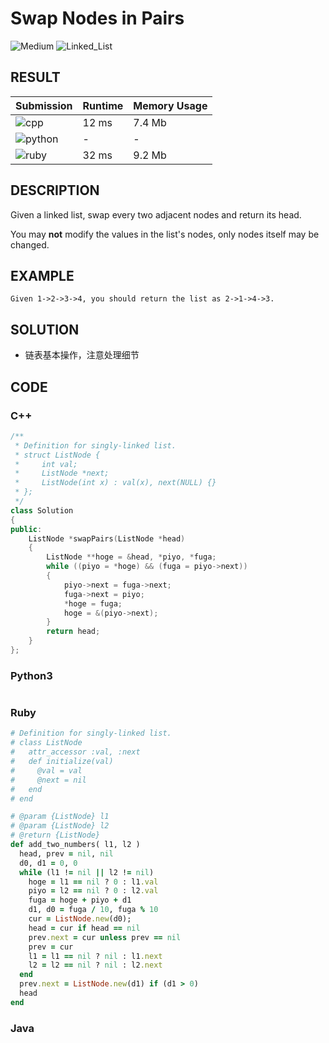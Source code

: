 # Swap Nodes in Pairs

![Medium](https://img.shields.io/badge/-Medium-f0ad4e.svg) ![Linked_List](https://img.shields.io/badge/链表-Linked_List-007ec6.svg)
## RESULT

| Submission                                                        | Runtime | Memory Usage |
| ----------------------------------------------------------------- | ------- | ------------ |
| ![cpp](https://img.shields.io/badge/leetcode024-cpp-f34b7d.svg)   | 12 ms   | 7.4 Mb       |
| ![python](https://img.shields.io/badge/leetcode024-py-3572A5.svg) | -       | -            |
| ![ruby](https://img.shields.io/badge/leetcode024-rb-701516.svg)   | 32 ms   | 9.2 Mb       |

## DESCRIPTION

Given a linked list, swap every two adjacent nodes and return its head.

You may **not** modify the values in the list's nodes, only nodes itself may be changed.

## EXAMPLE

```plain
Given 1->2->3->4, you should return the list as 2->1->4->3.
```

## SOLUTION

* 链表基本操作，注意处理细节

## CODE

### C++

```cpp
/**
 * Definition for singly-linked list.
 * struct ListNode {
 *     int val;
 *     ListNode *next;
 *     ListNode(int x) : val(x), next(NULL) {}
 * };
 */
class Solution
{
public:
    ListNode *swapPairs(ListNode *head)
    {
        ListNode **hoge = &head, *piyo, *fuga;
        while ((piyo = *hoge) && (fuga = piyo->next))
        {
            piyo->next = fuga->next;
            fuga->next = piyo;
            *hoge = fuga;
            hoge = &(piyo->next);
        }
        return head;
    }
};
```

### Python3

```python
```

### Ruby

```ruby
# Definition for singly-linked list.
# class ListNode
#   attr_accessor :val, :next
#   def initialize(val)
#     @val = val
#     @next = nil
#   end
# end

# @param {ListNode} l1
# @param {ListNode} l2
# @return {ListNode}
def add_two_numbers( l1, l2 )
  head, prev = nil, nil
  d0, d1 = 0, 0
  while (l1 != nil || l2 != nil)
    hoge = l1 == nil ? 0 : l1.val
    piyo = l2 == nil ? 0 : l2.val
    fuga = hoge + piyo + d1
    d1, d0 = fuga / 10, fuga % 10
    cur = ListNode.new(d0);
    head = cur if head == nil
    prev.next = cur unless prev == nil
    prev = cur
    l1 = l1 == nil ? nil : l1.next
    l2 = l2 == nil ? nil : l2.next
  end
  prev.next = ListNode.new(d1) if (d1 > 0)
  head
end
```

### Java

```java
```
